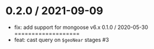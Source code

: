 0.2.0 / 2021-09-09
===================
 * fix: add support for mongoose v6.x
0.1.0 / 2020-05-30
===================
 * feat: cast query on `$geoNear` stages #3
